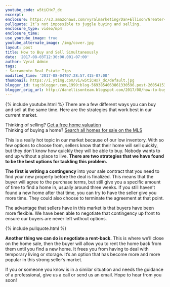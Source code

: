 ```yaml
---
youtube_code: w5tiCHx7_dc
excerpt:
enclosure: https://s3.amazonaws.com/vyralmarketing/Dan+Ellison/Greater+Sacramento+Area+Real+Estate-+How+to+Buy+and+Sell+Simultaneously.mp4
pullquote: It’s not impossible to juggle buying and selling.
enclosure_type: video/mp4
enclosure_time:
use_youtube_image: true
youtube_alternate_image: /img/cover.jpg
layout: post
title: How to Buy and Sell Simultaneously
date: '2017-08-03T12:30:00.001-07:00'
author: Vyral Admin
tags:
- Sacramento Real Estate Tips
modified_time: '2017-08-04T07:28:57.415-07:00'
thumbnail: https://i.ytimg.com/vi/w5tiCHx7_dc/default.jpg
blogger_id: tag:blogger.com,1999:blog-5693854063861330596.post-2605415348550241225
blogger_orig_url: http://danellisonteam.blogspot.com/2017/08/how-to-buy-and-sell-simultaneously.html
---
```

{% include youtube.html %}
There are a few different ways you can buy and sell at the same time. Here are the strategies that work best in our current market.

<div class="post-cta">
Thinking of selling? <a href="http://www.homesingreatersacramento.com/homevalue" target="_blank">Get a free home valuation</a><br>
Thinking of buying a home? <a href="http://www.homesingreatersacramento.com/search" target="_blank">Search all homes for sale on the MLS</a>
</div>

This is a really hot topic in our market because of our low inventory. With so few options to choose from, sellers know that their home will sell quickly, but they don’t know how quickly they will be able to buy. Nobody wants to end up without a place to live. **There are two strategies that we have found to be the best options for tackling this problem.**

**The first is writing a contingency** into your sale contract that you need to find your new property before the deal is finalized. This means that the buyer will agree to the purchase terms, but still give you a specific amount of time to find a home in, usually around three weeks. If you still haven’t found a new home after that time, you can try to have the seller give you more time. They could also choose to terminate the agreement at that point.

The advantage that sellers have in this market is that buyers have been more flexible. We have been able to negotiate that contingency up front to ensure our buyers are never left without options.

{% include pullquote.html %}

**Another thing we can do is negotiate a rent-back.** This is where we’ll close on the home sale, then the buyer will allow you to rent the home back from them until you find a new home. It frees you from having to deal with temporary living or storage. It’s an option that has become more and more popular in this strong seller’s market.

If you or someone you know is in a similar situation and needs the guidance of a professional, give us a call or send us an email. Hope to hear from you soon!
